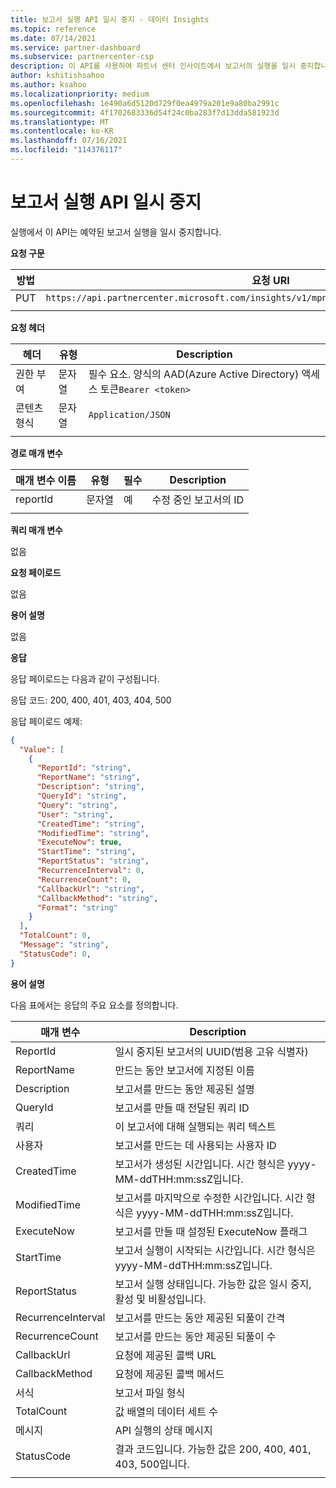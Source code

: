 ```yaml
---
title: 보고서 실행 API 일시 중지 - 데이터 Insights
ms.topic: reference
ms.date: 07/14/2021
ms.service: partner-dashboard
ms.subservice: partnercenter-csp
description: 이 API를 사용하여 파트너 센터 인사이트에서 보고서의 실행을 일시 중지합니다.
author: kshitishsahoo
ms.author: ksahoo
ms.localizationpriority: medium
ms.openlocfilehash: 1e490a6d5120d729f0ea4979a201e9a80ba2991c
ms.sourcegitcommit: 4f1702683336d54f24c0ba283f7d13dda581923d
ms.translationtype: MT
ms.contentlocale: ko-KR
ms.lasthandoff: 07/16/2021
ms.locfileid: "114376117"
---
```

# <a name="pause-report-executions-api"></a>보고서 실행 API 일시 중지

실행에서 이 API는 예약된 보고서 실행을 일시 중지합니다.

**요청 구문**

|    방법    |    요청 URI    |
|    ----    |    ----    |
|    PUT    |    `https://api.partnercenter.microsoft.com/insights/v1/mpn/ScheduledReport/pause/{ReportID}`    |
|        |        |

**요청 헤더**

|    헤더    |    유형    |    Description    |
|    ----    |    ----    |    ----    |
|    권한 부여    |    문자열    |    필수 요소. 양식의 AAD(Azure Active Directory) 액세스 토큰`Bearer <token>`    |
|    콘텐츠 형식    |    문자열    |    `Application/JSON`    |
|        |        |        |

**경로 매개 변수**

|    매개 변수 이름    |    유형    |    필수    |    Description    |
|    ----    |    ----    |    ----    |    ----    |
|    reportId     |    문자열    |    예    |    수정 중인 보고서의 ID     |
|        |        |        |        |

**쿼리 매개 변수**

없음

**요청 페이로드**

없음

**용어 설명**

없음

**응답**

응답 페이로드는 다음과 같이 구성됩니다.

응답 코드: 200, 400, 401, 403, 404, 500

응답 페이로드 예제:

```json
{ 
  "Value": [ 
    { 
      "ReportId": "string", 
      "ReportName": "string", 
      "Description": "string", 
      "QueryId": "string", 
      "Query": "string", 
      "User": "string", 
      "CreatedTime": "string", 
      "ModifiedTime": "string", 
      "ExecuteNow": true, 
      "StartTime": "string", 
      "ReportStatus": "string", 
      "RecurrenceInterval": 0, 
      "RecurrenceCount": 0, 
      "CallbackUrl": "string", 
      "CallbackMethod": "string", 
      "Format": "string" 
    } 
  ], 
  "TotalCount": 0, 
  "Message": "string", 
  "StatusCode": 0, 
} 
```

**용어 설명**

다음 표에서는 응답의 주요 요소를 정의합니다.

|    매개 변수    |    Description    |
|    ----    |    ----    |
|    ReportId     |    일시 중지된 보고서의 UUID(범용 고유 식별자)     |
|    ReportName     |    만드는 동안 보고서에 지정된 이름     |
|    Description     |    보고서를 만드는 동안 제공된 설명     |
|    QueryId     |    보고서를 만들 때 전달된 쿼리 ID     |
|    쿼리     |    이 보고서에 대해 실행되는 쿼리 텍스트     |
|    사용자     |    보고서를 만드는 데 사용되는 사용자 ID     |
|    CreatedTime     |    보고서가 생성된 시간입니다. 시간 형식은 yyyy-MM-ddTHH:mm:ssZ입니다.     |
|    ModifiedTime     |    보고서를 마지막으로 수정한 시간입니다. 시간 형식은 yyyy-MM-ddTHH:mm:ssZ입니다.     |
|    ExecuteNow     |    보고서를 만들 때 설정된 ExecuteNow 플래그     |
|    StartTime     |    보고서 실행이 시작되는 시간입니다. 시간 형식은 yyyy-MM-ddTHH:mm:ssZ입니다.     |
|    ReportStatus     |    보고서 실행 상태입니다. 가능한 값은 일시 중지, 활성 및 비활성입니다.     |
|    RecurrenceInterval     |    보고서를 만드는 동안 제공된 되풀이 간격     |
|    RecurrenceCount     |    보고서를 만드는 동안 제공된 되풀이 수     |
|    CallbackUrl     |    요청에 제공된 콜백 URL     |
|    CallbackMethod    |    요청에 제공된 콜백 메서드    |
|    서식     |    보고서 파일 형식     |
|    TotalCount     |    값 배열의 데이터 세트 수     |
|    메시지     |    API 실행의 상태 메시지     |
|    StatusCode     |    결과 코드입니다. 가능한 값은 200, 400, 401, 403, 500입니다.     |
|        |        |
